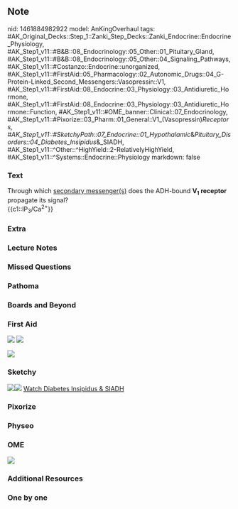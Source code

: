 ## Note
nid: 1461884982922
model: AnKingOverhaul
tags: #AK_Original_Decks::Step_1::Zanki_Step_Decks::Zanki_Endocrine::Endocrine_Physiology, #AK_Step1_v11::#B&B::08_Endocrinology::05_Other::01_Pituitary_Gland, #AK_Step1_v11::#B&B::08_Endocrinology::05_Other::04_Signaling_Pathways, #AK_Step1_v11::#Costanzo::Endocrine::unorganized, #AK_Step1_v11::#FirstAid::05_Pharmacology::02_Autonomic_Drugs::04_G-Protein-Linked_Second_Messengers::Vasopressin::V1, #AK_Step1_v11::#FirstAid::08_Endocrine::03_Physiology::03_Antidiuretic_Hormone, #AK_Step1_v11::#FirstAid::08_Endocrine::03_Physiology::03_Antidiuretic_Hormone::Function, #AK_Step1_v11::#OME_banner::Clinical::07_Endocrinology, #AK_Step1_v11::#Pixorize::03_Pharm::01_General::V1_(Vasopressin)_Receptors, #AK_Step1_v11::#SketchyPath::07_Endocrine::01_Hypothalamic_&_Pituitary_Disorders::04_Diabetes_Insipidus_&_SIADH, #AK_Step1_v11::^Other::^HighYield::2-RelativelyHighYield, #AK_Step1_v11::^Systems::Endocrine::Physiology
markdown: false

### Text
<div>
  <div>
    <div>
      Through which <u>secondary messenger(s)</u> does the
      ADH-bound <b>V<sub>1</sub> receptor</b> propagate its signal?
    </div>
    <div>
      {{c1::IP<sub>3</sub>/Ca<sup>2+</sup>}}
    </div>
  </div>
</div>

### Extra


### Lecture Notes


### Missed Questions


### Pathoma


### Boards and Beyond


### First Aid
<img src="tmpgYfLu_.png"> <img src="tmpObYyEp.png">
<div><img src=
"paste-e2094f6424beb4a748ecbd59273e780c682eebbe.jpg"></div>

### Sketchy
<img src=
"V1%20receptor%20-%20vasoconstriction_1566160514431.jpg"><img src=
"zOverall_1566160514431.jpg"> <a href=
"https://dashboard.sketchy.com/study/medical/courses/medical-pathophysiology/units/medical-pathophysiology-endocrine/videos/medical-pathophysiology-endocrine-hypothalamic-and-pituitary-disorders-diabetes-insipidus-and-siadh?utm_source=anki&utm_medium=partnership&utm_campaign=february_update&utm_content=medical">
Watch Diabetes Insipidus & SIADH</a>

### Pixorize


### Physeo


### OME
<div class="ome-widget">
  <a href=
  "https://onlinemeded.org/spa/endocrinology?ref=anki"><img src=
  "_OME_AnkiFlashcards_Topic_4.png"></a>
</div>

### Additional Resources


### One by one

